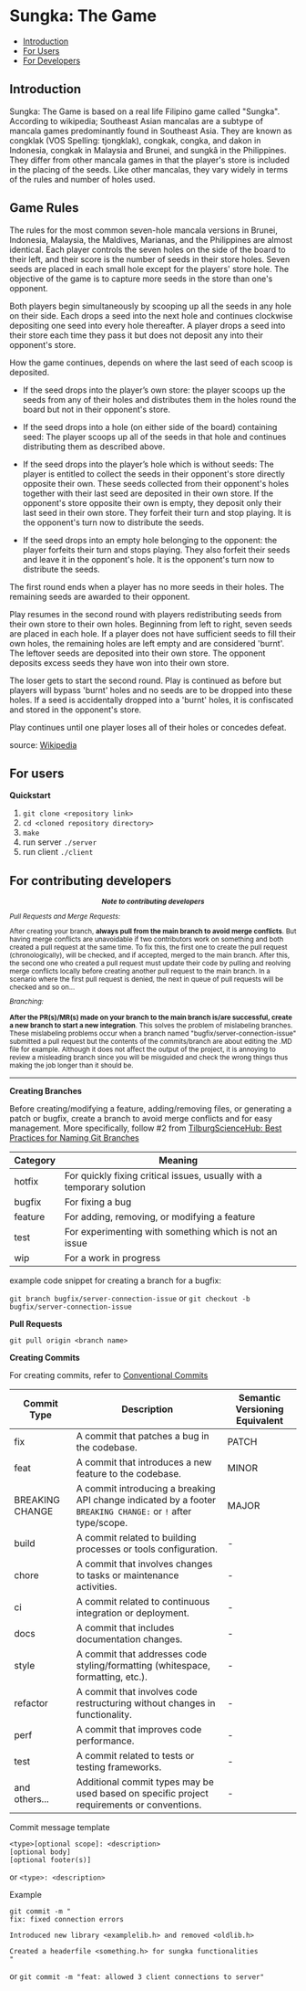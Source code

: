 # Sungka: The Game

* [Introduction](#introduction)
* [For Users](#for-users)
* [For Developers](#for-contributing-developers)

## Introduction

Sungka: The Game is based on a real life Filipino game called "Sungka". According to wikipedia; Southeast Asian mancalas are a subtype of mancala games predominantly found in Southeast Asia. They are known as congklak (VOS Spelling: tjongklak), congkak, congka, and dakon in Indonesia, congkak in Malaysia and Brunei, and sungkâ in the Philippines. They differ from other mancala games in that the player's store is included in the placing of the seeds. Like other mancalas, they vary widely in terms of the rules and number of holes used.

## Game Rules

The rules for the most common seven-hole mancala versions in Brunei, Indonesia, Malaysia, the Maldives, Marianas, and the Philippines are almost identical. Each player controls the seven holes on the side of the board to their left, and their score is the number of seeds in their store holes. Seven seeds are placed in each small hole except for the players' store hole. The objective of the game is to capture more seeds in the store than one's opponent.

Both players begin simultaneously by scooping up all the seeds in any hole on their side. Each drops a seed into the next hole and continues clockwise depositing one seed into every hole thereafter. A player drops a seed into their store each time they pass it but does not deposit any into their opponent's store.

How the game continues, depends on where the last seed of each scoop is deposited.

* If the seed drops into the player’s own store: the player scoops up the seeds from any of their holes and distributes them in the holes round the board but not in their opponent's store.

* If the seed drops into a hole (on either side of the board) containing seed: The player scoops up all of the seeds in that hole and continues distributing them as described above.

* If the seed drops into the player’s hole which is without seeds: The player is entitled to collect the seeds in their opponent's store directly opposite their own. These seeds collected from their opponent's holes together with their last seed are deposited in their own store. If the opponent's store opposite their own is empty, they deposit only their last seed in their own store. They forfeit their turn and stop playing. It is the opponent's turn now to distribute the seeds.

* If the seed drops into an empty hole belonging to the opponent: the player forfeits their turn and stops playing. They also forfeit their seeds and leave it in the opponent's hole. It is the opponent's turn now to distribute the seeds.

The first round ends when a player has no more seeds in their holes. The remaining seeds are awarded to their opponent.

Play resumes in the second round with players redistributing seeds from their own store to their own holes. Beginning from left to right, seven seeds are placed in each hole. If a player does not have sufficient seeds to fill their own holes, the remaining holes are left empty and are considered 'burnt'. The leftover seeds are deposited into their own store. The opponent deposits excess seeds they have won into their own store.

The loser gets to start the second round. Play is continued as before but players will bypass 'burnt' holes and no seeds are to be dropped into these holes. If a seed is accidentally dropped into a 'burnt' holes, it is confiscated and stored in the opponent's store.

Play continues until one player loses all of their holes or concedes defeat.

source: [Wikipedia](https://en.wikipedia.org/wiki/Southeast_Asian_mancala)

## For users

**Quickstart**

1. `git clone <repository link>`
2. `cd <cloned repository directory>`
3. `make`
4. run server `./server`
5. run client `./client`

## For contributing developers

<small>

<div style="text-align: center;"> 
  
  **_Note to contributing developers_**

</div>

_Pull Requests and Merge Requests:_

  After creating your branch, **always pull from the main branch to avoid merge conflicts**. But having merge conflicts are unavoidable if two contributors work on something and both created a pull request at the same time. To fix this, the first one to create the pull request (chronologically), will be checked, and if accepted, merged to the main branch. After this, the second one who created a pull request must update their code by pulling and reolving merge conflicts locally before creating another pull request to the main branch. In a scenario where the first pull request is denied, the next in queue of pull requests will be checked and so on...

_Branching:_

  **After the PR(s)/MR(s) made on your branch to the main branch is/are successful, create a new branch to start a new integration**. This solves the problem of mislabeling branches. These mislabeling problems occur when a branch named "bugfix/server-connection-issue" submitted a pull request but the contents of the commits/branch are about editing the .MD file for example. Although it does not affect the output of the project, it is annoying to review a misleading branch since you will be misguided and check the wrong things thus making the job longer than it should be. 
</small>

<hr>

**Creating Branches**

Before creating/modifying a feature, adding/removing files, or generating a patch or bugfix, create a branch to avoid merge conflicts and for easy management. More specifically, follow #2 from [TilburgScienceHub: Best Practices for Naming Git Branches](https://tilburgsciencehub.com/building-blocks/collaborate-and-share-your-work/use-github/naming-git-branches/)

| Category | Meaning                                               |
|----------|-------------------------------------------------------|
| hotfix   | For quickly fixing critical issues, usually with a temporary solution |
| bugfix   | For fixing a bug                                      |
| feature  | For adding, removing, or modifying a feature           |
| test     | For experimenting with something which is not an issue |
| wip      | For a work in progress                                 |

example code snippet for creating a branch for a bugfix:

`git branch bugfix/server-connection-issue`
or
`git checkout -b bugfix/server-connection-issue` 

**Pull Requests**

`git pull origin <branch name>`

**Creating Commits**

For creating commits, refer to [Conventional Commits](https://www.conventionalcommits.org/en/v1.0.0/)

| Commit Type         | Description                                                                                              | Semantic Versioning Equivalent |
|---------------------|----------------------------------------------------------------------------------------------------------|-------------------------------|
| fix                 | A commit that patches a bug in the codebase.                                                               | PATCH                         |
| feat                | A commit that introduces a new feature to the codebase.                                                     | MINOR                         |
| BREAKING CHANGE     | A commit introducing a breaking API change indicated by a footer `BREAKING CHANGE:` or `!` after type/scope.| MAJOR                         |
| build               | A commit related to building processes or tools configuration.                                              | -                             |
| chore               | A commit that involves changes to tasks or maintenance activities.                                          | -                             |
| ci                  | A commit related to continuous integration or deployment.                                                    | -                             |
| docs                | A commit that includes documentation changes.                                                               | -                             |
| style               | A commit that addresses code styling/formatting (whitespace, formatting, etc.).                             | -                             |
| refactor            | A commit that involves code restructuring without changes in functionality.                                 | -                             |
| perf                | A commit that improves code performance.                                                                    | -                             |
| test                | A commit related to tests or testing frameworks.                                                             | -                             |
| and others...       | Additional commit types may be used based on specific project requirements or conventions.                  | -                             |

Commit message template
```
<type>[optional scope]: <description>
[optional body]
[optional footer(s)]
```
or
`<type>: <description>`

Example
```
git commit -m "
fix: fixed connection errors

Introduced new library <examplelib.h> and removed <oldlib.h>

Created a headerfile <something.h> for sungka functionalities
"
```
or 
`git commit -m "feat: allowed 3 client connections to server"`

